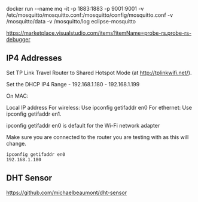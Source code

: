 
docker run --name mq -it -p 1883:1883 -p 9001:9001 -v /etc/mosquitto/mosquitto.conf:/mosquitto/config/mosquitto.conf -v /mosquitto/data -v /mosquitto/log eclipse-mosquitto

https://marketplace.visualstudio.com/items?itemName=probe-rs.probe-rs-debugger


## IP4 Addresses

Set TP Link Travel Router to Shared Hotspot Mode (at http://tplinkwifi.net/).

Set the DHCP IP4 Range - 192.168.1.180 - 192.168.1.199

On MAC:

Local IP address
For wireless: Use ipconfig getifaddr en0
For ethernet: Use ipconfig getifaddr en1.

ipconfig getifaddr en0 is default for the Wi-Fi network adapter

Make sure you are connected to the router you are testing with as this will change.

```
ipconfig getifaddr en0
192.168.1.180
```

## DHT Sensor

https://github.com/michaelbeaumont/dht-sensor
